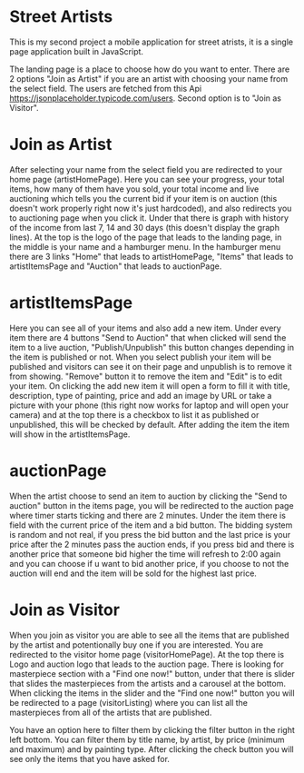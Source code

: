 # Street Artists

This is my second project a mobile application for street atrists, it is a single page application built in JavaScript.

The landing page is a place to choose how do you want to enter. There are 2 options "Join as Artist" if you are an artist with choosing your name from the select field. The users are fetched from this Api https://jsonplaceholder.typicode.com/users. Second option is to "Join as Visitor".

# Join as Artist

After selecting your name from the select field you are redirected to your home page (artistHomePage). Here you can see your progress, your total items, how many of them have you sold, your total income and live auctioning which tells you the current bid if your item is on auction (this doesn't work properly right now it's just hardcoded), and also redirects you to auctioning page when you click it. Under that there is graph with history of the income from last 7, 14 and 30 days (this doesn't display the graph lines). At the top is the logo of the page that leads to the landing page, in the middle is your name and a hamburger menu.
In the hamburger menu there are 3 links "Home" that leads to artistHomePage, "Items" that leads to artistItemsPage and "Auction" that leads to auctionPage.

# artistItemsPage

Here you can see all of your items and also add a new item. Under every item there are 4 buttons "Send to Auction" that when clicked will send the item to a live auction, "Publish/Unpublish" this button changes depending in the item is published or not. When you select publish your item will be published and visitors can see it on their page and unpublish is to remove it from showing. "Remove" button it to remove the item and "Edit" is to edit your item.
On clicking the add new item it will open a form to fill it with title, description, type of painting, price and add an image by URL or take a picture with your phone (this right now works for laptop and will open your camera) and at the top there is a checkbox to list it as published or unpublished, this will be checked by default. After adding the item the item will show in the artistItemsPage.

# auctionPage

When the artist choose to send an item to auction by clicking the "Send to auction" button in the items page, you will be redirected to the auction page where timer starts ticking and there are 2 minutes. Under the item there is field with the current price of the item and a bid button. The bidding system is random and not real, if you press the bid button and the last price is your price after the 2 minutes pass the auction ends, if you press bid and there is another price that someone bid higher the time will refresh to 2:00 again and you can choose if u want to bid another price, if you choose to not the auction will end and the item will be sold for the highest last price.

# Join as Visitor

When you join as visitor you are able to see all the items that are published by the artist and potentionally buy one if you are interested. You are redirected to the visitor home page (visitorHomePage). At the top there is Logo and auction logo that leads to the auction page. There is looking for masterpiece section with a "Find one now!" button, under that there is slider that slides the masterpieces from the artists and a carousel at the bottom. When clicking the items in the slider and the "Find one now!" button you will be redirected to a page (visitorListing) where you can list all the masterpieces from all of the artists that are published.

You have an option here to filter them by clicking the filter button in the right left bottom. You can filter them by title name, by artist, by price (minimum and maximum) and by painting type. After clicking the check button you will see only the items that you have asked for.
